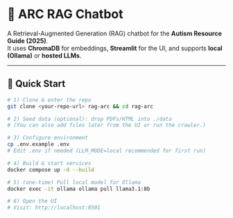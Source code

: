 # 🤖 ARC RAG Chatbot

A Retrieval-Augmented Generation (RAG) chatbot for the **Autism Resource Guide (2025)**.  
It uses **ChromaDB** for embeddings, **Streamlit** for the UI, and supports **local (Ollama)** or **hosted LLMs**.

---

## 🚀 Quick Start

```bash
# 1) Clone & enter the repo
git clone <your-repo-url> rag-arc && cd rag-arc

# 2) Seed data (optional): drop PDFs/HTML into ./data
# (You can also add files later from the UI or run the crawler.)

# 3) Configure environment
cp .env.example .env
# Edit .env if needed (LLM_MODE=local recommended for first run)

# 4) Build & start services
docker compose up -d --build

# 5) (one-time) Pull local model for Ollama
docker exec -it ollama ollama pull llama3.1:8b

# 6) Open the UI
# Visit: http://localhost:8501